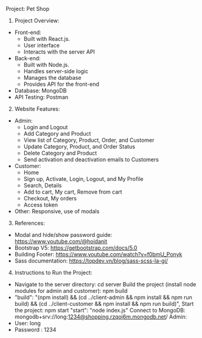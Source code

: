 Project: Pet Shop
1. Project Overview:
- Front-end:
  + Built with React.js.
  + User interface
  + Interacts with the server API
- Back-end:
  + Built with Node.js.
  + Handles server-side logic
  + Manages the database
  + Provides API for the front-end
- Database: MongoDB
- API Testing: Postman
2. Website Features:
- Admin:
  + Login and Logout
  + Add Category and Product
  + View list of Category, Product, Order, and Customer
  + Update Category, Product, and Order Status
  + Delete Category and Product
  + Send activation and deactivation emails to Customers
- Customer:
  + Home
  + Sign up, Activate, Login, Logout, and My Profile
  + Search, Details
  + Add to cart, My cart, Remove from cart
  + Checkout, My orders
  + Access token
- Other: Responsive, use of modals
3. References:
- Modal and hide/show password guide: https://www.youtube.com/@hoidanit
- Bootstrap V5: https://getbootstrap.com/docs/5.0
- Building Footer: https://www.youtube.com/watch?v=f0bmU_Ponyk
- Sass documentation: https://topdev.vn/blog/sass-scss-la-gi/
4. Instructions to Run the Project:
- Navigate to the server directory:
cd server
Build the project (install node modules for admin and customer):
npm build
- "build": "(npm install) && (cd ../client-admin && npm install && npm run build) && (cd ../client-customer && npm install && npm run build)",
Start the project:
npm start
"start": "node index.js"
Connect to MongoDB: mongodb+srv://long:1234@shopping.rzqoj6m.mongodb.net/
Admin:
- User: long
- Password : 1234
